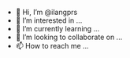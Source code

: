 - 👋 Hi, I’m @ilangprs
- 👀 I’m interested in ...
- 🌱 I’m currently learning ...
- 💞️ I’m looking to collaborate on ...
- 📫 How to reach me ...

<!---
ilangprs/ilangprs is a ✨ special ✨ repository because its `README.md` (this file) appears on your GitHub profile.
You can click the Preview link to take a look at your changes.
--->
